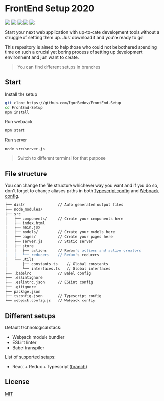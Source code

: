 # FrontEnd Setup 2020
![](https://img.shields.io/github/package-json/dependency-version/EgorBedov/FrontEnd-Setup/react?logo=react) ![](https://img.shields.io/github/package-json/dependency-version/EgorBedov/FrontEnd-Setup/redux?logo=redux) ![](https://img.shields.io/github/package-json/dependency-version/EgorBedov/FrontEnd-Setup/dev/typescript?logo=typescript)
![](https://img.shields.io/github/package-json/dependency-version/EgorBedov/FrontEnd-Setup/dev/webpack?logo=webpack) ![](https://img.shields.io/github/package-json/dependency-version/EgorBedov/FrontEnd-Setup/dev/eslint?logo=eslint)

Start your next web application with up-to-date development tools without a struggle of setting them up. Just download it and you're ready to go!

This repository is aimed to help those who could not be bothered spending time on such a crucial yet boring process of setting up development environment and just want to create.
> You can find different setups in branches

## Start
Install the setup
```bash
git clone https://github.com/EgorBedov/FrontEnd-Setup
cd FrontEnd-Setup
npm install
```

Run webpack
```bash
npm start
```

Run server
```bash
node src/server.js
```
> Switch to different terminal for that purpose

## File structure
You can change the file structure whichever way you want and if you do so, don't forget to change aliases paths in both [Typescript config](../blob/React-Redux-TS/tsconfig.json) and [Webpack config](../blob/React-Redux-TS/webpack.config.json).
```bash
├── dist/               // Auto generated output files
├── node_modules/
├── src
│   ├── components/     // Create your components here
│   ├── index.html
│   ├── main.jsx
│   ├── models/         // Create your models here
│   ├── pages/          // Create your pages here
│   ├── server.js       // Static server
│   ├── store
│   │   ├── actions     // Redux's actions and action creators
│   │   └── reducers    // Redux's reducers
│   └── utils
│       ├── constants.ts    // Global constants
│       └── interfaces.ts   // Global interfaces
├── .babelrc            // Babel config
├── .eslintignore
├── .eslintrc.json      // ESLint config
├── .gitignore
├── package.json
├── tsconfig.json       // Typescript config
└── webpack.config.js   // Webpack config
```

## Different setups
Default technological stack:
* Webpack module bundler
* ESLint linter
* Babel transpiler

List of supported setups:
* React + Redux + Typescript ([branch](/../../tree/React-Redux-TS/))

## License
[MIT](LICENSE)
